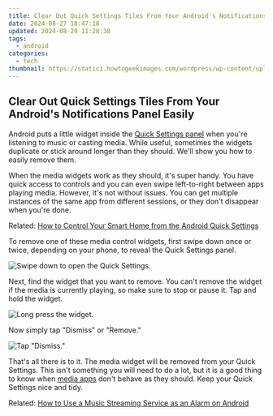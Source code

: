```yaml
---
title: Clear Out Quick Settings Tiles From Your Android's Notifications Panel Easily
date: 2024-08-27 18:47:18
updated: 2024-08-29 11:28:38
tags:
  - android
categories:
  - tech
thumbnail: https://static1.howtogeekimages.com/wordpress/wp-content/uploads/2021/08/android-remove-media-widget.png
---
```


## Clear Out Quick Settings Tiles From Your Android's Notifications Panel Easily

Android puts a little widget inside the [Quick Settings panel](https://some-approaches.techidaily.com/2024-approved-premier-essentials-seamless-audio-switching/) when you're listening to music or casting media. While useful, sometimes the widgets duplicate or stick around longer than they should. We'll show you how to easily remove them.

 When the media widgets work as they should, it's super handy. You have quick access to controls and you can even swipe left-to-right between apps playing media. However, it's not without issues. You can get multiple instances of the same app from different sessions, or they don't disappear when you're done.

Related: [How to Control Your Smart Home from the Android Quick Settings](https://some-approaches.techidaily.com/2024-approved-premier-essentials-seamless-audio-switching/) 

 To remove one of these media control widgets, first swipe down once or twice, depending on your phone, to reveal the Quick Settings panel.

![Swipe down to open the Quick Settings.](https://static1.howtogeekimages.com/wordpress/wp-content/uploads/2021/08/2021-08-12_11-56-37.png) 

 Next, find the widget that you want to remove. You can't remove the widget if the media is currently playing, so make sure to stop or pause it. Tap and hold the widget.

![Long press the widget.](https://static1.howtogeekimages.com/wordpress/wp-content/uploads/2021/08/2021-08-12_11-57-49.png) 

 Now simply tap "Dismiss" or "Remove."

![Tap "Dismiss."](https://static1.howtogeekimages.com/wordpress/wp-content/uploads/2021/08/2021-08-12_11-59-04.png) 

 That's all there is to it. The media widget will be removed from your Quick Settings. This isn't something you will need to do a lot, but it is a good thing to know when [media apps](https://screen-video-capture.techidaily.com/unlocking-maximum-potential-screen-recording-on-anymac-for-2024/) don't behave as they should. Keep your Quick Settings nice and tidy.

Related: [How to Use a Music Streaming Service as an Alarm on Android](https://screen-video-capture.techidaily.com/unlocking-maximum-potential-screen-recording-on-anymac-for-2024/)

<ins class="adsbygoogle"
     style="display:block"
     data-ad-format="autorelaxed"
     data-ad-client="ca-pub-7571918770474297"
     data-ad-slot="1223367746"></ins>



<ins class="adsbygoogle"
     style="display:block"
     data-ad-client="ca-pub-7571918770474297"
     data-ad-slot="8358498916"
     data-ad-format="auto"
     data-full-width-responsive="true"></ins>
